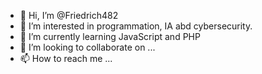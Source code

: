 - 👋 Hi, I’m @Friedrich482
- 👀 I’m interested in programmation, IA abd cybersecurity.
- 🌱 I’m currently learning JavaScript and PHP 
- 💞️ I’m looking to collaborate on ...
- 📫 How to reach me ...

<!---
Friedrich482/Friedrich482 is a ✨ special ✨ repository because its `README.md` (this file) appears on your GitHub profile.
You can click the Preview link to take a look at your changes.
--->
